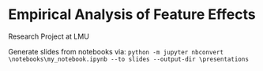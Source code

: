 # Empirical Analysis of Feature Effects

Research Project at LMU

Generate slides from notebooks via: 
`python -m jupyter nbconvert \notebooks\my_notebook.ipynb --to slides --output-dir \presentations`